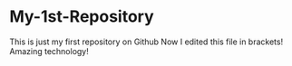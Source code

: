 # My-1st-Repository
This is just my first repository on Github
Now I edited this file in brackets!
Amazing technology!
